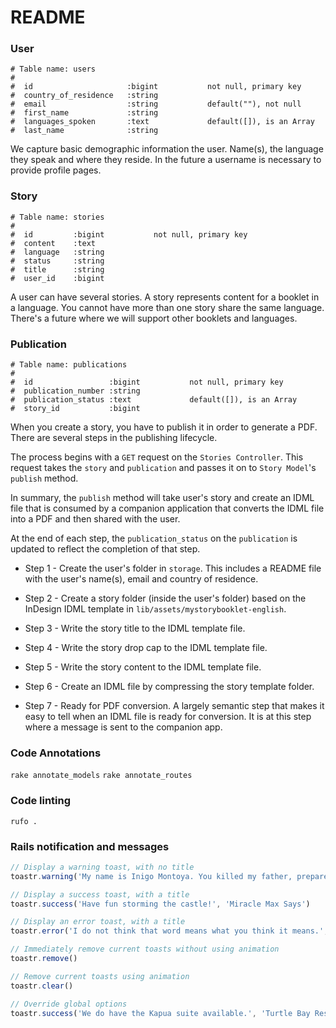 # README

### User
```
# Table name: users
#
#  id                     :bigint           not null, primary key
#  country_of_residence   :string
#  email                  :string           default(""), not null
#  first_name             :string
#  languages_spoken       :text             default([]), is an Array
#  last_name              :string
```
We capture basic demographic information the user. Name(s), the language they speak and where they reside. In the future a username is necessary to provide profile pages. 

### Story
```
# Table name: stories
#
#  id         :bigint           not null, primary key
#  content    :text
#  language   :string
#  status     :string
#  title      :string
#  user_id    :bigint
```
A user can have several stories. A story represents content for a booklet in a language. You cannot have more than one story share the same language. There's a future where we will support other booklets and languages. 

### Publication
```
# Table name: publications
#
#  id                 :bigint           not null, primary key
#  publication_number :string
#  publication_status :text             default([]), is an Array
#  story_id           :bigint
```
When you create a story, you have to publish it in order to generate a PDF. There are several steps in the publishing lifecycle.

The process begins with a `GET` request on the `Stories Controller`. This request takes the `story` and `publication` and passes it on to `Story Model`'s `publish` method.

In summary, the `publish` method will take user's story and create an IDML file that is consumed by a companion application that converts the IDML file into a PDF and then shared with the user.

At the end of each step, the `publication_status` on the `publication` is updated to reflect the completion of that step.

* Step 1 - Create the user's folder in `storage`. This includes a README file with the user's name(s), email and country of residence. 

* Step 2 - Create a story folder (inside the user's folder) based on the InDesign IDML template in `lib/assets/mystorybooklet-english`. 

* Step 3 - Write the story title to the IDML template file. 

* Step 4 - Write the story drop cap to the IDML template file.

* Step 5 - Write the story content to the IDML template file.

* Step 6 - Create an IDML file by compressing the story template folder.

* Step 7 - Ready for PDF conversion. A largely semantic step that makes it easy to tell when an IDML file is ready for conversion. It is at this step where a message is sent to the companion app.

### Code Annotations 
`rake annotate_models`
`rake annotate_routes`

### Code linting 
`rufo .`

### Rails notification and messages
```js
// Display a warning toast, with no title
toastr.warning('My name is Inigo Montoya. You killed my father, prepare to die!')

// Display a success toast, with a title
toastr.success('Have fun storming the castle!', 'Miracle Max Says')

// Display an error toast, with a title
toastr.error('I do not think that word means what you think it means.', 'Inconceivable!')

// Immediately remove current toasts without using animation
toastr.remove()

// Remove current toasts using animation
toastr.clear()

// Override global options
toastr.success('We do have the Kapua suite available.', 'Turtle Bay Resort', {timeOut: 5000})
```